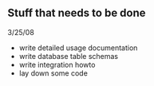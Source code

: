 ## Stuff that needs to be done ##

3/25/08
  * write detailed usage documentation
  * write database table schemas
  * write integration howto
  * lay down some code